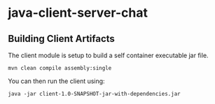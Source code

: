 # java-client-server-chat

## Building Client Artifacts

The client module is setup to build a self container executable jar file.

```
mvn clean compile assembly:single
```

You can then run the client using:

```
java -jar client-1.0-SNAPSHOT-jar-with-dependencies.jar
```
